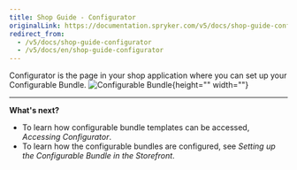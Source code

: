 ```yaml
---
title: Shop Guide - Configurator
originalLink: https://documentation.spryker.com/v5/docs/shop-guide-configurator
redirect_from:
  - /v5/docs/shop-guide-configurator
  - /v5/docs/en/shop-guide-configurator
---
```


Configurator is the page in your shop application where you can set up your Configurable Bundle.
![Configurable Bundle](https://spryker.s3.eu-central-1.amazonaws.com/docs/User+Guides/Shop+User+Guides/Configurator/conf-bundle.gif){height="" width=""}

***
**What's next?**

* To learn how configurable bundle templates can be accessed, *Accessing Configurator*.
* To learn how the configurable bundles are configured, see *Setting up the Configurable Bundle in the Storefront*.

